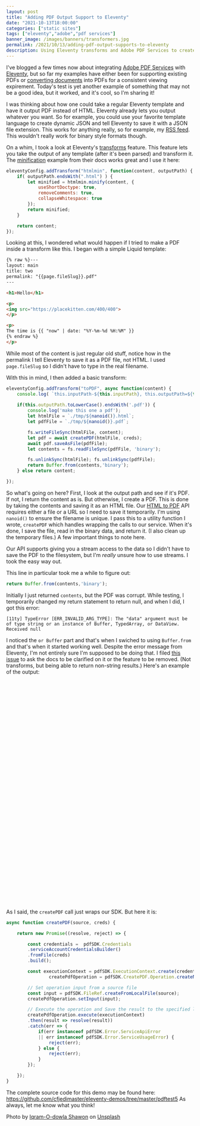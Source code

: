 ```yaml
---
layout: post
title: "Adding PDF Output Support to Eleventy"
date: "2021-10-13T18:00:00"
categories: ["static sites"]
tags: ["eleventy","adobe","pdf services"]
banner_image: /images/banners/transformers.jpg
permalink: /2021/10/13/adding-pdf-output-supports-to-eleventy
description: Using Eleventy transforms and Adobe PDF Services to create dynamic PDFs.1
---
```


I've blogged a few times now about integrating [Adobe PDF Services](https://www.adobe.io/apis/documentcloud/dcsdk/) with [Eleventy](https://www.11ty.dev/), but so far my examples have either been for supporting existing PDFs or [converting documents](https://www.raymondcamden.com/2021/08/30/using-pdfs-with-the-jamstack-building-a-document-viewer) into PDFs for a consistent viewing expirement. Today's test is yet another example of something that may not be a good idea, but it worked, and it's cool, so I'm sharing it!

I was thinking about how one could take a regular Eleventy template and have it output PDF instead of HTML. Eleventy already lets you output whatever you want. So for example, you could use your favorite template language to create dynamic JSON and tell Eleventy to save it with a JSON file extension. This works for anything really, so for example, my [RSS feed](https://www.raymondcamden.com/feed.xml). This wouldn't really work for binary style formats though.

On a whim, I took a look at Eleventy's [transforms](https://www.11ty.dev/docs/config/#transforms) feature. This feature lets you take the output of any template (after it's been parsed) and transform it. The [minification](https://www.11ty.dev/docs/config/#transforms-example-minify-html-output) example from their docs works great and I use it here:

```js
eleventyConfig.addTransform("htmlmin", function(content, outputPath) {
	if( outputPath.endsWith(".html") ) {
		let minified = htmlmin.minify(content, {
			useShortDoctype: true,
			removeComments: true,
			collapseWhitespace: true
		});
		return minified;
	}

	return content;
});
```

Looking at this, I wondered what would happen if I tried to make a PDF inside a transform like this. I began with a simple Liquid template:

```html
{% raw %}---
layout: main
title: two
permalink: "{{page.fileSlug}}.pdf"
---

<h1>Hello</h1>

<p>
<img src="https://placekitten.com/400/400">
</p>

<p>
The time is {{ "now" | date: "%Y-%m-%d %H:%M" }}
{% endraw %}
</p>
```

While most of the content is just regular old stuff, notice how in the permalink I tell Eleventy to save it as a PDF file, not HTML. I used `page.fileSlug` so I didn't have to type in the real filename. 

With this in mind, I then added a basic transform:

```js
eleventyConfig.addTransform("toPDF", async function(content) {
	console.log( `this.inputPath-${this.inputPath}, this.outputPath=${this.outputPath}`);
	
	if(this.outputPath.toLowerCase().endsWith('.pdf')) {
		console.log('make this one a pdf');
		let htmlFile = `./tmp/${nanoid()}.html`;
		let pdfFile = `./tmp/${nanoid()}.pdf`;

		fs.writeFileSync(htmlFile, content);
		let pdf = await createPDF(htmlFile, creds);
		await pdf.saveAsFile(pdfFile);
		let contents = fs.readFileSync(pdfFile, 'binary');

		fs.unlinkSync(htmlFile); fs.unlinkSync(pdfFile);
		return Buffer.from(contents,'binary');
	} else return content;

});
```

So what's going on here? First, I look at the output path and see if it's PDF. If not, I return the content as is. But otherwise, I create a PDF. This is done by taking the contents and saving it as an HTML file. Our [HTML to PDF](https://opensource.adobe.com/pdftools-sdk-docs/release/latest/howtos.html#create-a-pdf-from-static-html) API requires either a file or a URL so I need to save it temporarily. I'm using `nanoid()` to ensure the filename is unique. I pass this to a utility function I wrote, `createPDF` which handles wrapping the calls to our service. When it's done, I save the file, read in the binary data, and return it. (I also clean up the temporary files.) A few important things to note here.

Our API supports giving you a stream access to the data so I didn't have to save the PDF to the filesystem, but I'm *really* unsure how to use streams. I took the easy way out. 

This line in particular took me a while to figure out:

```js
return Buffer.from(contents,'binary');
```

Initially I just returned `contents`, but the PDF was corrupt. While testing, I temporarily changed my return statement to return null, and when I did, I got this error:

```
[11ty] TypeError [ERR_INVALID_ARG_TYPE]: The "data" argument must be of type string or an instance of Buffer, TypedArray, or DataView. Received null
```

I noticed the `or Buffer` part and that's when I swiched to using `Buffer.from` and that's when it started working well. Despite the error message from Eleventy, I'm not entirely sure I'm supposed to be doing that. I filed [this issue](https://github.com/11ty/eleventy/issues/2023) to ask the docs to be clarified on it or the feature to be removed. (Not transforms, but being able to return non-string results.) Here's an example of the output:

<div id="adobe-dc-view" style="height: 600px; width: 600px;"></div>
<script src="https://documentcloud.adobe.com/view-sdk/main.js"></script>
<script type="text/javascript">
let clientId = (location.host.indexOf('raymondcamden.com')>0)?'33f07f2305444579a56b088b8ac1929e':'9861538238544ff39d37c6841344b78d';
if(window.AdobeDC) displayPDF();
else document.addEventListener("adobe_dc_view_sdk.ready", () => displayPDF());
function displayPDF() {
    let adobeDCView = new AdobeDC.View({clientId: clientId, divId: "adobe-dc-view"});
    adobeDCView.previewFile({
      content:{ location: { url: "https://static.raymondcamden.com/enclosures/test.pdf"}},
      metaData:{fileName: "test.pdf"}
    }, { embedMode: "SIZED_CONTAINER" });
};
</script>

As I said, the `createPDF` call just wraps our SDK. But here it is:

```js
async function createPDF(source, creds) {

	return new Promise((resolve, reject) => {

		const credentials =  pdfSDK.Credentials
		.serviceAccountCredentialsBuilder()
		.fromFile(creds)
		.build();

		const executionContext = pdfSDK.ExecutionContext.create(credentials),
				createPdfOperation = pdfSDK.CreatePDF.Operation.createNew();

		// Set operation input from a source file
		const input = pdfSDK.FileRef.createFromLocalFile(source);
		createPdfOperation.setInput(input);

		// Execute the operation and Save the result to the specified location.
		createPdfOperation.execute(executionContext)
		.then(result => resolve(result))
		.catch(err => {
			if(err instanceof pdfSDK.Error.ServiceApiError
			|| err instanceof pdfSDK.Error.ServiceUsageError) {
				reject(err);
			} else {
				reject(err);
			}
		});

	});
}
```

The complete source code for this demo may be found here: <https://github.com/cfjedimaster/eleventy-demos/tree/master/pdftest5>
As always, let me know what you think!

Photo by <a href="https://unsplash.com/@iqram_shawon?utm_source=unsplash&utm_medium=referral&utm_content=creditCopyText">Iqram-O-dowla Shawon</a> on <a href="https://unsplash.com/s/photos/transformers?utm_source=unsplash&utm_medium=referral&utm_content=creditCopyText">Unsplash</a>
  